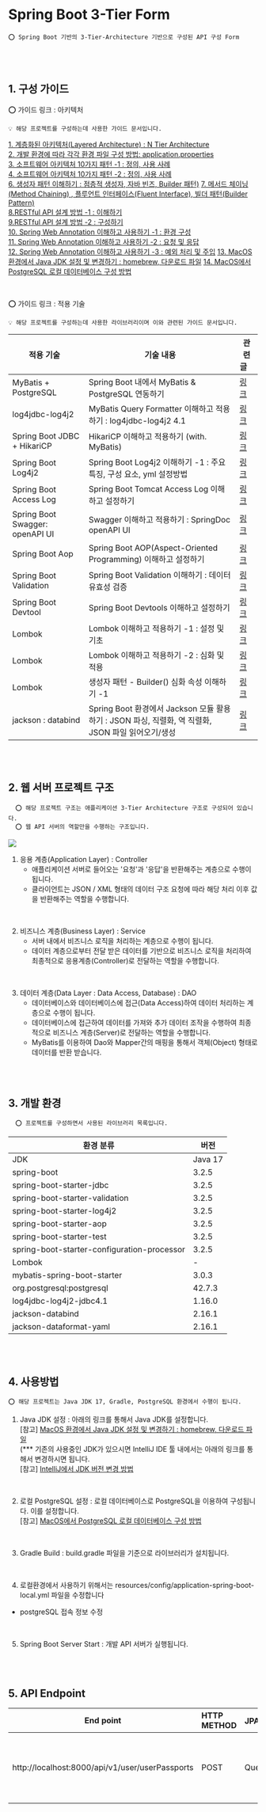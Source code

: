 # Spring Boot 3-Tier Form

    ⭕️ Spring Boot 기반의 3-Tier-Architecture 기반으로 구성된 API 구성 Form

<br />
<br />

## 1. 구성 가이드

⭕️ 가이드 링크 : 아키텍처

    💡 해당 프로젝트를 구성하는데 사용한 가이드 문서입니다.

[1. 계층화된 아키텍처(Layered Architecture) : N Tier Architecture](https://adjh54.tistory.com/105)    
[2. 개발 환경에 따라 각각 환경 파일 구성 방법: application.properties](https://adjh54.tistory.com/200)    
[3. 소프트웨어 아키텍처 10가지 패턴 -1 : 정의, 사용 사례](https://adjh54.tistory.com/453)      
[4. 소프트웨어 아키텍처 10가지 패턴 -2 : 정의, 사용 사례](https://adjh54.tistory.com/454)    
[6. 생성자 패턴 이해하기 : 점층적 생성자, 자바 빈즈, Builder 패턴)](https://adjh54.tistory.com/78)
[7. 메서드 체이닝(Method Chaining) , 플루언트 인터페이스(Fluent Interface), 빌더 패턴(Builder Pattern)](https://adjh54.tistory.com/440)    
[8.RESTful API 설계 방법 -1 : 이해하기](https://adjh54.tistory.com/150)    
[9.RESTful API 설계 방법 -2 : 구성하기](https://adjh54.tistory.com/151)    
[10. Spring Web Annotation 이해하고 사용하기 -1 : 환경 구성](https://adjh54.tistory.com/311)      
[11. Spring Web Annotation 이해하고 사용하기 -2 : 요청 및 응답](https://adjh54.tistory.com/312)        
[12. Spring Web Annotation 이해하고 사용하기 -3 : 예외 처리 및 주입](https://adjh54.tistory.com/313)
[13. MacOS 환경에서 Java JDK 설정 및 변경하기 : homebrew, 다운로드 파일](https://adjh54.tistory.com/216)
[14. MacOS에서 PostgreSQL 로컬 데이터베이스 구성 방법](https://adjh54.tistory.com/80)




<br />

⭕️ 가이드 링크 : 적용 기술

    💡 해당 프로젝트를 구성하는데 사용한 라이브러리이며 이와 관련된 가이드 문서입니다.

| 적용 기술          &nbsp;           | 기술 내용                                                                   | 관련 글          &nbsp;&nbsp;           |
|---------------------------------|-------------------------------------------------------------------------|--------------------------------------|
| MyBatis + PostgreSQL            | Spring Boot 내에서 MyBatis & PostgreSQL 연동하기                               | [링크](https://adjh54.tistory.com/65)  |
| log4jdbc-log4j2                 | MyBatis Query Formatter 이해하고 적용하기 : log4jdbc-log4j2 4.1                 | [링크](https://adjh54.tistory.com/228) |
| Spring Boot JDBC + HikariCP     | HikariCP 이해하고 적용하기 (with. MyBatis)                                      | [링크](https://adjh54.tistory.com/73)  |
| Spring Boot Log4j2              | Spring Boot Log4j2 이해하기 -1 : 주요 특징, 구성 요소, yml 설정방법                     | [링크](https://adjh54.tistory.com/388) |
| Spring Boot Access Log          | Spring Boot Tomcat Access Log 이해하고 설정하기                                 | [링크](https://adjh54.tistory.com/127) |
| Spring Boot Swagger: openAPI UI | Swagger 이해하고 적용하기 : SpringDoc openAPI UI                                | [링크](https://adjh54.tistory.com/72)  |
| Spring Boot Aop                 | Spring Boot AOP(Aspect-Oriented Programming) 이해하고 설정하기                  | [링크](https://adjh54.tistory.com/133) |
| Spring Boot Validation          | Spring Boot Validation 이해하기 : 데이터 유효성 검증                                | [링크](https://adjh54.tistory.com/77)  |
| Spring Boot Devtool             | Spring Boot Devtools 이해하고 설정하기                                          | [링크](https://adjh54.tistory.com/62)  |
| Lombok                          | Lombok 이해하고 적용하기 -1 : 설정 및 기초                                           | [링크](https://adjh54.tistory.com/71)  |
| Lombok                          | Lombok 이해하고 적용하기 -2 : 심화 및 적용                                           | [링크](https://adjh54.tistory.com/152) |
| Lombok                          | 생성자 패턴 - Builder() 심화 속성 이해하기 -1                                        | [링크](https://adjh54.tistory.com/96)  |
| jackson : databind              | Spring Boot 환경에서 Jackson 모듈 활용하기 : JSON 파싱, 직렬화, 역 직렬화, JSON 파일 읽어오기/생성 | [링크](https://adjh54.tistory.com/375) |

<br />
<br />

## 2. 웹 서버 프로젝트 구조

      ⭕️ 해당 프로젝트 구조는 애플리케이션 3-Tier Architecture 구조로 구성되어 있습니다.  
      ⭕️ 웹 API 서버의 역할만을 수행하는 구조입니다.

<img src="https://github.com/adjh54ir/blog-codes/assets/70501374/05206d36-248b-4cff-b7de-6132f79488c2">

1. 응용 계층(Application Layer) : Controller
    - 애플리케이션 서버로 들어오는 '요청'과 '응답'을 반환해주는 계층으로 수행이 됩니다.
    - 클라이언트는 JSON / XML 형태의 데이터 구조 요청에 따라 해당 처리 이후 값을 반환해주는 역할을 수행합니다.

<br />

2. 비즈니스 계층(Business Layer) : Service
    - 서버 내에서 비즈니스 로직을 처리하는 계층으로 수행이 됩니다.
    - 데이터 계층으로부터 전달 받은 데이터를 기반으로 비즈니스 로직을 처리하여 최종적으로 응용계층(Controller)로 전달하는 역할을 수행합니다.

<br />

3. 데이터 계층(Data Layer : Data Access, Database) : DAO
    - 데이터베이스와 데이터베이스에 접근(Data Access)하여 데이터 처리하는 계층으로 수행이 됩니다.
    - 데이터베이스에 접근하여 데이터를 가져와 추가 데이터 조작을 수행하여 최종적으로 비즈니스 계층(Server)로 전달하는 역할을 수행합니다.
    - MyBatis를 이용하여 Dao와 Mapper간의 매핑을 통해서 객체(Object) 형태로 데이터를 반환 받습니다.

<br />
<br />

## 3. 개발 환경

      ⭕️ 프로젝트를 구성하면서 사용된 라이브러리 목록입니다.

| 환경 분류                                       | 버전      |
|---------------------------------------------|---------|
| JDK                                         | Java 17 |
| spring-boot                                 | 3.2.5   |
| spring-boot-starter-jdbc                    | 3.2.5   |
| spring-boot-starter-validation              | 3.2.5   |
| spring-boot-starter-log4j2                  | 3.2.5   |
| spring-boot-starter-aop                     | 3.2.5   |
| spring-boot-starter-test                    | 3.2.5   |
| spring-boot-starter-configuration-processor | 3.2.5   |
| Lombok                                      | -       |
| mybatis-spring-boot-starter                 | 3.0.3   |
| org.postgresql:postgresql                   | 42.7.3  |
| log4jdbc-log4j2-jdbc4.1                     | 1.16.0  |
| jackson-databind                            | 2.16.1  |
| jackson-dataformat-yaml                     | 2.16.1  |

<br />
<br />

## 4. 사용방법

    ⭕️ 해당 프로젝트는 Java JDK 17, Gradle, PostgreSQL 환경에서 수행이 됩니다.

1. Java JDK 설정 : 아래의 링크를 통해서 Java JDK를 설정합니다.  
   [참고] [MacOS 환경에서 Java JDK 설정 및 변경하기 : homebrew, 다운로드 파일](https://adjh54.tistory.com/216)  
   (*** 기존의 사용중인 JDK가 있으시면 IntelliJ IDE 툴 내에서는 아래의 링크를 통해서 변경하시면 됩니다.
   <br />
   [참고] [IntelliJ에서 JDK 버전 변경 방법](https://adjh54.tistory.com/355)

   <br />

2. 로컬 PostgreSQL 설정 : 로컬 데이터베이스로 PostgreSQL을 이용하여 구성됩니다. 이를 설정합니다.  
   [참고] [MacOS에서 PostgreSQL 로컬 데이터베이스 구성 방법](https://adjh54.tistory.com/80)

   <br />
3. Gradle Build : build.gradle 파일을 기준으로 라이브러리가 설치됩니다.

   <br />

4. 로컬환경에서 사용하기 위해서는 resources/config/application-spring-boot-local.yml 파일을 수정합니다

- postgreSQL 접속 정보 수정

   <br />

5. Spring Boot Server Start : 개발 API 서버가 실행됩니다.

<br />
<br />

## 5. API Endpoint

| End point                                       | HTTP METHOD | JPA 분류   | 설명                     |
|-------------------------------------------------|:------------|:---------|------------------------|
| http://localhost:8000/api/v1/user/userPassports | POST        | QueryDSL | 사용자와 여권의 INNER JOIN 예시 |







